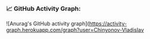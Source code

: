 ### 📈 GitHub Activity Graph:
![Anurag's GitHub activity graph](https://activity-graph.herokuapp.com/graph?user=Chinyonov-Vladislav
 
